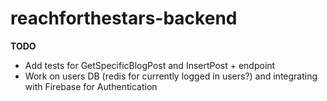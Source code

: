 # reachforthestars-backend
**TODO**
* Add tests for GetSpecificBlogPost and InsertPost + endpoint
* Work on users DB (redis for currently logged in users?) and integrating with Firebase for Authentication
